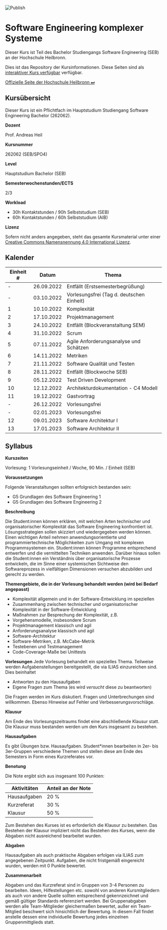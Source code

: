 ![Publish](https://github.com/aheil/hhn-devops/workflows/Publish/badge.svg?branch=main)

# Software Engineering komplexer Systeme

Dieser Kurs ist Teil des Bachelor Studiengangs Software Engineering (SEB) an der Hochschule Heilbronn.

Dies ist das Repository der Kursinformationen. Diese Seiten sind als [interaktiver Kurs verfügbar](https://liascript.github.io/course/?https://github.com/aheil/seks) verfügbar.

[Offizielle Seite der Hochschule Heilbronn ⏭](https://www.hs-heilbronn.de/seks)

## Kursübersicht

Dieser Kurs ist ein Pflichtfach im Hauptstudium Studiengang Software Engineering Bachelor (262062). 

**Dozent**

Prof. Andreas Heil

**Kursnummer**

262062 (SEB/SPO4)

**Level**

Hauptstudium Bachelor (SEB)

**Semesterwochenstunden/ECTS**

2/3

**Workload**

- 30h Kontaktstunden / 90h Selbststudium (SEB)
- 60h Kontaktstunden / 60h Selbststudium (AIB)

**Lizenz**

Sofern nicht anders angegeben, steht das gesamte Kursmaterial unter einer [Creative Commons Namensnennung 4.0 International Lizenz](https://creativecommons.org/licenses/by/4.0/). 

## Kalender 

| Einheit # | Datum | Thema |
| --- | --- | --- |
|  - | 26.09.2022 | Entfällt (Erstsemesterbegrüßung) |  
|  - | 03.10.2022 | Vorlesungsfrei (Tag d. deutschen Einheit) | 
|  1 | 10.10.2022 | Komplexität |
|  2 | 17.10.2022 | Projektmanagement | 
|  3 | 24.10.2022 | Entfällt (Blockveranstaltung SEM) | 
|  4 | 31.10.2022 | Scrum | 
|  5 | 07.11.2022 | Agile Anforderungsanalyse und Schätzen | 
|  6 | 14.11.2022 | Metriken | 
|  7 | 21.11.2022 | Software Qualität und Testen | 
|  8 | 28.11.2022 | Entfällt (Blockwoche SEB) |
|  9 | 05.12.2022 | Test Driven Development | 
| 10 | 12.12.2022 | Architekturdokumentation - C4 Modell | 
| 11 | 19.12.2022 | Gastvortrag | 
|  - | 26.12.2022 | Vorlesungsfrei |
|  - | 02.01.2023 | Vorlesungsfrei | 
| 12 | 09.01.2023 | Software Architektur I |
| 13 | 17.01.2023 | Software Architektur II | 

## Syllabus

**Kurszeiten**

Vorlesung: 1 Vorlesungseinheit / Woche, 90 Min. / Einheit (SEB)

**Voraussetzungen**

Folgende Veranstaltungen sollten erfolgreich bestanden sein: 

- G5 Grundlagen des Software Engineering 1
- G5 Grundlagen des Software Engineering 2

**Beschreibung**

Die Student:innen können erklären, mit welchen Arten technischer und organisatorischer Komplexität das Software Engineering konfrontiert ist. Lösungsstrategien sollen skizziert und wiedergegeben werden können. Einen wichtigen Anteil nehmen anwendungsorientierte und programmiertechnische Möglichkeiten zum Umgang mit komplexen Programmsystemen ein. Student:innen können Programme entsprechend entwerfen und die vermittelten Techniken anwenden. Darüber hinaus sollen die Student:innen ein Verständnis über organisatorische Prozesse entwickeln, die im Sinne einer systemischen Sichtweise den Softwareprozess in vielfältigen Dimensionen versuchen abzubilden und gerecht zu werden.

**Themengebiete, die in der Vorlesung behandelt werden (wird bei Bedarf angepasst)**

- Komplexität allgemein und in der Software-Entwicklung im
speziellen
- Zusammenhang zwischen technischer und organisatorischer
Komplexität in der Software-Entwicklung
- Maßnahmen zur Besprechung der Komplexität, z.B.
- Vorgehensmodelle, insbesondere Scrum
- Projektmanagement klassisch und agil
- Anforderungsanalyse klassisch und agil
- Software-Architektur
- Software-Metriken, z.B. McCabe-Metrik
- Testebenen und Testmanagement
- Code-Coverage-Maße bei Unittests

**Vorlesungen** 
Jede Vorlesung behandelt ein spezielles Thema. Teilweise werden Aufgabenstellungen bereitgestellt, die via ILIAS einzureichen sind. Dies beinhaltet 

- Antworten zu den Hausaufgaben 
- Eigene Fragen zum Thema (es wird *versucht* diese zu beantworten)

Die Fragen werden im Kurs diskutiert. Fragen und Unterbrechungen sind willkommen. Ebenso Hinweise auf Fehler und Verbesserungsvorschläge. 

**Klausur**

Am Ende des Vorlesungszeitraums findet eine abschließende Klausur statt. Die Klausur muss bestanden werden um den Kurs insgesamt zu bestehen. 

**Hausaufgaben**

Es gibt Übungen bzw. Hausaufgaben. Student*innen bearbeiten in 2er- bis 3er-Gruppen verschiedene Themen und stellen diese am Ende des Semesters in Form eines Kurzreferates vor. 

**Benotung**

Die Note ergibt sich aus insgesamt 100 Punkten: 

| Aktivitäten | Anteil an der Note |
| --- | --- | 
| Hausaufgaben | 20 % |
| Kurzreferat | 30 % |
| Klausur | 50 % | 

Zum Bestehen des Kurses ist es erforderlich die Klausur zu bestehen. Das Bestehen der Klausur impliziert nicht das Bestehen des Kurses, wenn die Abgaben nicht ausreichend bearbeitet wurden.

**Abgaben**

Hausaufgaben als auch praktische Abgaben erfolgen via ILIAS zum angegebenen Zeitpunkt. Aufgaben, die nicht fristgemäß eingereicht wurden, werden mit 0 Punkte bewertet. 

**Zusammenarbeit**

Abgaben und das Kurzreferat sind in Gruppen von 3-4 Personen zu bearbeiten. Ideen, Hilfestellungen etc. sowohl von anderen Kursmitgliedern als auch von andere Quelle sollten entsprechend gekennzeichnet und gemäß gültiger Standards referenziert werden. Bei Gruppenabgaben  werden alle Team-Mitglieder gleichermaßen bewertet, außer ein Team-Mitglied beschwert sich hinsichtlich der Bewertung. In diesem Fall findet anstelle dessen eine individuelle Bewertung jedes einzelnen Gruppenmittglieds statt.